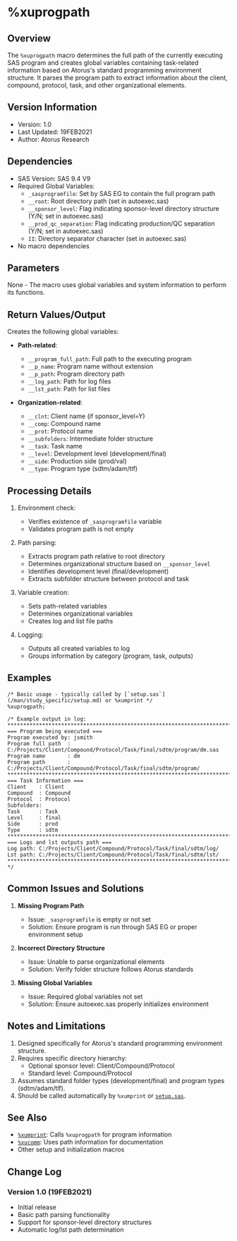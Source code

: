 # %xuprogpath

## Overview
The `%xuprogpath` macro determines the full path of the currently executing SAS program and creates global variables containing task-related information based on Atorus's standard programming environment structure. It parses the program path to extract information about the client, compound, protocol, task, and other organizational elements.

## Version Information
- Version: 1.0
- Last Updated: 19FEB2021
- Author: Atorus Research

## Dependencies
- SAS Version: SAS 9.4 V9
- Required Global Variables:
  - `_sasprogramfile`: Set by SAS EG to contain the full program path
  - `__root`: Root directory path (set in autoexec.sas)
  - `__sponsor_level`: Flag indicating sponsor-level directory structure (Y/N; set in autoexec.sas)
  - `__prod_qc_separation`: Flag indicating production/QC separation (Y/N; set in autoexec.sas)
  - `II`: Directory separator character (set in autoexec.sas)
- No macro dependencies

## Parameters
None - The macro uses global variables and system information to perform its functions.

## Return Values/Output
Creates the following global variables:
- **Path-related**:
  - `__program_full_path`: Full path to the executing program
  - `__p_name`: Program name without extension
  - `__p_path`: Program directory path
  - `__log_path`: Path for log files
  - `__lst_path`: Path for list files

- **Organization-related**:
  - `__clnt`: Client name (if sponsor_level=Y)
  - `__comp`: Compound name
  - `__prot`: Protocol name
  - `__subfolders`: Intermediate folder structure
  - `__task`: Task name
  - `__level`: Development level (development/final)
  - `__side`: Production side (prod/val)
  - `__type`: Program type (sdtm/adam/tlf)

## Processing Details
1. Environment check:
   - Verifies existence of `_sasprogramfile` variable
   - Validates program path is not empty

2. Path parsing:
   - Extracts program path relative to root directory
   - Determines organizational structure based on `__sponsor_level`
   - Identifies development level (final/development)
   - Extracts subfolder structure between protocol and task

3. Variable creation:
   - Sets path-related variables
   - Determines organizational variables
   - Creates log and list file paths

4. Logging:
   - Outputs all created variables to log
   - Groups information by category (program, task, outputs)

## Examples
```sas
/* Basic usage - typically called by [`setup.sas`](/man/study_specific/setup.md) or %xumprint */
%xuprogpath;

/* Example output in log:
******************************************************************************************************
=== Program being executed === 
Program executed by: jsmith
Program full path  : C:/Projects/Client/Compound/Protocol/Task/final/sdtm/program/dm.sas
Program name       : dm
Program path       : C:/Projects/Client/Compound/Protocol/Task/final/sdtm/program/
******************************************************************************************************
=== Task Information === 
Client    : Client
Compound  : Compound
Protocol  : Protocol
Subfolders: 
Task      : Task
Level     : final
Side      : prod
Type      : sdtm
******************************************************************************************************
=== Logs and lst outputs path === 
Log path: C:/Projects/Client/Compound/Protocol/Task/final/sdtm/log/
Lst path: C:/Projects/Client/Compound/Protocol/Task/final/sdtm/lst/
******************************************************************************************************
*/
```

## Common Issues and Solutions
1. **Missing Program Path**
   - Issue: `_sasprogramfile` is empty or not set
   - Solution: Ensure program is run through SAS EG or proper environment setup

2. **Incorrect Directory Structure**
   - Issue: Unable to parse organizational elements
   - Solution: Verify folder structure follows Atorus standards

3. **Missing Global Variables**
   - Issue: Required global variables not set
   - Solution: Ensure autoexec.sas properly initializes environment

## Notes and Limitations
1. Designed specifically for Atorus's standard programming environment structure.
2. Requires specific directory hierarchy:
   - Optional sponsor level: Client/Compound/Protocol
   - Standard level: Compound/Protocol
3. Assumes standard folder types (development/final) and program types (sdtm/adam/tlf).
4. Should be called automatically by `%xumprint` or [`setup.sas`](/man/study_specific/setup.md).

## See Also
- [`%xumprint`](/man/global/xumprint.md): Calls `%xuprogpath` for program information
- [`%xucomm`](/man/global/xucomm.md): Uses path information for documentation
- Other setup and initialization macros

## Change Log
### Version 1.0 (19FEB2021)
- Initial release
- Basic path parsing functionality
- Support for sponsor-level directory structures
- Automatic log/lst path determination 